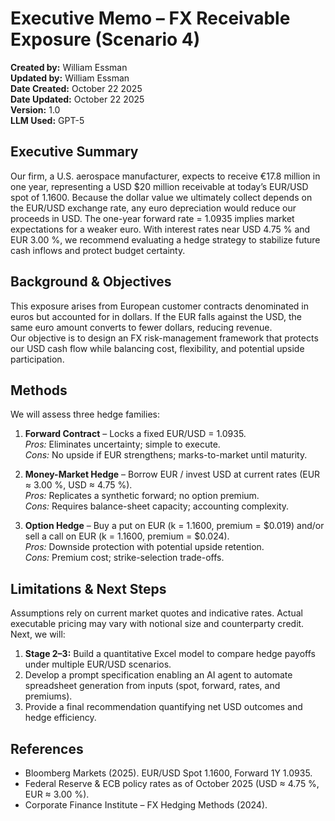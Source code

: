 # Executive Memo – FX Receivable Exposure (Scenario 4)

**Created by:** William Essman  
**Updated by:** William Essman  
**Date Created:** October 22 2025  
**Date Updated:** October 22 2025  
**Version:** 1.0  
**LLM Used:** GPT-5  



## Executive Summary

Our firm, a U.S. aerospace manufacturer, expects to receive €17.8 million in one year, representing a USD $20 million receivable at today’s EUR/USD spot of 1.1600. Because the dollar value we ultimately collect depends on the EUR/USD exchange rate, any euro depreciation would reduce our proceeds in USD. The one-year forward rate = 1.0935 implies market expectations for a weaker euro. With interest rates near USD 4.75 % and EUR 3.00 %, we recommend evaluating a hedge strategy to stabilize future cash inflows and protect budget certainty.



## Background & Objectives

This exposure arises from European customer contracts denominated in euros but accounted for in dollars. If the EUR falls against the USD, the same euro amount converts to fewer dollars, reducing revenue.  
Our objective is to design an FX risk-management framework that protects our USD cash flow while balancing cost, flexibility, and potential upside participation.



## Methods

We will assess three hedge families:

1. **Forward Contract** – Locks a fixed EUR/USD = 1.0935.  
   *Pros:* Eliminates uncertainty; simple to execute.  
   *Cons:* No upside if EUR strengthens; marks-to-market until maturity.

2. **Money-Market Hedge** – Borrow EUR / invest USD at current rates (EUR ≈ 3.00 %, USD ≈ 4.75 %).  
   *Pros:* Replicates a synthetic forward; no option premium.  
   *Cons:* Requires balance-sheet capacity; accounting complexity.

3. **Option Hedge** – Buy a put on EUR (k = 1.1600, premium = $0.019) and/or sell a call on EUR (k = 1.1600, premium = $0.024).  
   *Pros:* Downside protection with potential upside retention.  
   *Cons:* Premium cost; strike-selection trade-offs.



## Limitations & Next Steps

Assumptions rely on current market quotes and indicative rates. Actual executable pricing may vary with notional size and counterparty credit.  
Next, we will:

1. **Stage 2–3:** Build a quantitative Excel model to compare hedge payoffs under multiple EUR/USD scenarios.  
2. Develop a prompt specification enabling an AI agent to automate spreadsheet generation from inputs (spot, forward, rates, and premiums).  
3. Provide a final recommendation quantifying net USD outcomes and hedge efficiency.



## References

- Bloomberg Markets (2025). EUR/USD Spot 1.1600, Forward 1Y 1.0935.  
- Federal Reserve & ECB policy rates as of October 2025 (USD ≈ 4.75 %, EUR ≈ 3.00 %).  
- Corporate Finance Institute – FX Hedging Methods (2024).  
